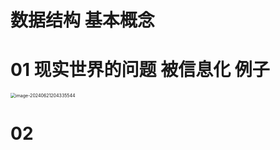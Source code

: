 # 数据结构 基本概念



# 01 现实世界的问题 被信息化 例子

<img src="https://cvp.oss-cn-shanghai.aliyuncs.com/picgo/202406212043057.png" alt="image-20240621204335544" style="zoom:50%;" />



# 02 